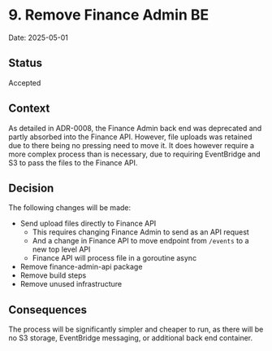 # 9. Remove Finance Admin BE

Date: 2025-05-01

## Status

Accepted

## Context

As detailed in ADR-0008, the Finance Admin back end was deprecated and partly absorbed into the Finance API. However,
file uploads was retained due to there being no pressing need to move it. It does however require a more complex process
than is necessary, due to requiring EventBridge and S3 to pass the files to the Finance API.

## Decision

The following changes will be made:
* Send upload files directly to Finance API
  * This requires changing Finance Admin to send as an API request
  * And a change in Finance API to move endpoint from `/events` to a new top level API
  * Finance API will process file in a goroutine async
* Remove finance-admin-api package
* Remove build steps
* Remove unused infrastructure

## Consequences

The process will be significantly simpler and cheaper to run, as there will be no S3 storage, EventBridge messaging, or
additional back end container.